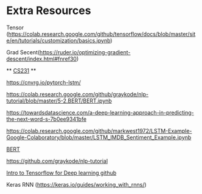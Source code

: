 # Extra Resources 

Tensor (https://colab.research.google.com/github/tensorflow/docs/blob/master/site/en/tutorials/customization/basics.ipynb)

Grad Secent(https://ruder.io/optimizing-gradient-descent/index.html#fnref30)

** [CS231](https://cs231n.github.io/neural-networks-3/) **

https://cnvrg.io/pytorch-lstm/

https://colab.research.google.com/github/graykode/nlp-tutorial/blob/master/5-2.BERT/BERT.ipynb

https://towardsdatascience.com/a-deep-learning-approach-in-predicting-the-next-word-s-7b0ee9341bfe

https://colab.research.google.com/github/markwest1972/LSTM-Example-Google-Colaboratory/blob/master/LSTM_IMDB_Sentiment_Example.ipynb

[BERT](https://www.analyticsvidhya.com/blog/2019/09/demystifying-bert-groundbreaking-nlp-framework/)

https://github.com/graykode/nlp-tutorial

[Intro to Tensorflow for Deep learning github](https://github.com/anmspro/Intro-to-Tensorflow-for-Deep-Learning-Udacity)

Keras RNN (https://keras.io/guides/working_with_rnns/)

